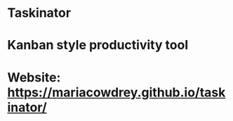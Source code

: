 # Taskinator

# Kanban style productivity tool

# Website: https://mariacowdrey.github.io/taskinator/
